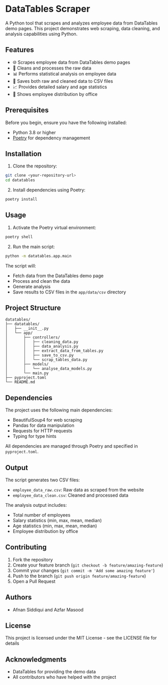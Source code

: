 # DataTables Scraper

A Python tool that scrapes and analyzes employee data from DataTables demo pages. This project demonstrates web scraping, data cleaning, and analysis capabilities using Python.

## Features

- 🌐 Scrapes employee data from DataTables demo pages
- 🧹 Cleans and processes the raw data
- 📊 Performs statistical analysis on employee data
- 💾 Saves both raw and cleaned data to CSV files
- 📈 Provides detailed salary and age statistics
- 🏢 Shows employee distribution by office

## Prerequisites

Before you begin, ensure you have the following installed:
- Python 3.8 or higher
- [Poetry](https://python-poetry.org/docs/#installation) for dependency management

## Installation

1. Clone the repository:
```bash
git clone <your-repository-url>
cd datatables
```

2. Install dependencies using Poetry:
```bash
poetry install
```

## Usage

1. Activate the Poetry virtual environment:
```bash
poetry shell
```

2. Run the main script:
```bash
python -m datatables.app.main
```

The script will:
- Fetch data from the DataTables demo page
- Process and clean the data
- Generate analysis
- Save results to CSV files in the `app/data/csv` directory

## Project Structure

```
datatables/
├── datatables/
│   ├── __init__.py
│   └── app/
│       ├── controllers/
│       │   ├── cleaning_data.py
│       │   ├── data_analysis.py
│       │   ├── extract_data_from_tables.py
│       │   ├── save_to_csv.py
│       │   └── scrap_tables_data.py
│       ├── models/
│       │   └── analyse_data_models.py
│       └── main.py
├── pyproject.toml
└── README.md
```

## Dependencies

The project uses the following main dependencies:
- BeautifulSoup4 for web scraping
- Pandas for data manipulation
- Requests for HTTP requests
- Typing for type hints

All dependencies are managed through Poetry and specified in `pyproject.toml`.

## Output

The script generates two CSV files:
- `employee_data_raw.csv`: Raw data as scraped from the website
- `employee_data_clean.csv`: Cleaned and processed data

The analysis output includes:
- Total number of employees
- Salary statistics (min, max, mean, median)
- Age statistics (min, max, mean, median)
- Employee distribution by office

## Contributing

1. Fork the repository
2. Create your feature branch (`git checkout -b feature/amazing-feature`)
3. Commit your changes (`git commit -m 'Add some amazing feature'`)
4. Push to the branch (`git push origin feature/amazing-feature`)
5. Open a Pull Request

## Authors

- Afnan Siddiqui and Azfar Masood

## License

This project is licensed under the MIT License - see the LICENSE file for details

## Acknowledgments

- DataTables for providing the demo data
- All contributors who have helped with the project
